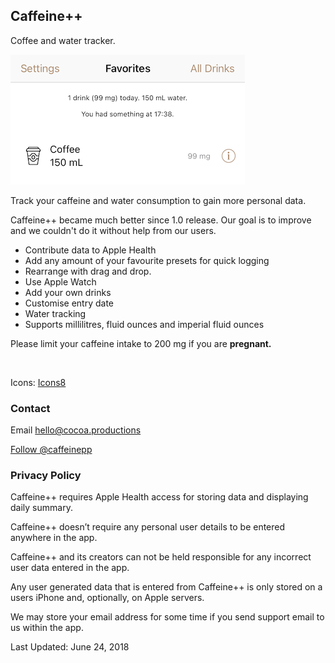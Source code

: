 <h2 class="appName">Caffeine++</h2>
<p class="hero">Coffee and water tracker.</p>

<!-- <a href="https://geo.itunes.apple.com/us/app/caffeine++/id983386737?mt=8&at=1010l4GJ" style="display:inline-block;overflow:hidden;background:url(https://linkmaker.itunes.apple.com/images/badges/en-us/badge_appstore-lrg.svg) no-repeat;width:165px;height:40px;" class="badge"></a> -->

<img src="/images/caffeine++-original.png" srcset="/images/caffeine++-original_2x.png 2x" alt="app screenshot with text 1 drink (99 mg) today 150 ml water with a button to add new copy under" style="width: 375px; height: 208px;">
				
<p>
	Track your caffeine and water consumption to gain more personal data.
</p>

<p>
	Caffeine++ became much better since 1.0 release. 
	Our goal is to improve and we couldn't do it without help from our users.
</p>

<ul>
	<li>Contribute data to Apple Health</li>
	<li>Add any amount of your favourite presets for quick logging</li>
	<li>Rearrange with drag and drop.</li>
	<li>Use Apple Watch</li>
	<li>Add your own drinks</li>
	<li>Customise entry date</li>
	<li>Water tracking</li>
	<li>Supports millilitres, fluid ounces and imperial fluid ounces</li>
</ul>

<p>
	Please limit your caffeine intake to 200 mg if you are <b>pregnant.</b>
</p>
<br>

<p>Icons: <a href="http://icons8.com">Icons8</a></p>

<h3 id="support">Contact</h3>
<p>Email <a href="mailto:hello@cocoa.productions">hello@cocoa.productions</a></p>

<a href="https://twitter.com/caffeinepp">Follow @caffeinepp</a>    

<h3 id="policy">Privacy Policy</h3>
<p>
Caffeine++ requires Apple Health access for 
storing data and displaying daily summary. 
</p>
<p>
Caffeine++ doesn’t require any personal user details to be entered anywhere in the app.
</p> 
<p>
Caffeine++ and its creators can not be held responsible for any 
incorrect user data entered in the app.
</p>
<p>
Any user generated data that is entered from Caffeine++ is 
only stored on a users iPhone and, optionally, on Apple servers.
</p>
<p>
We may store your email address for some time if you send 
support email to us within the app.
</p>
<p>
Last Updated: June 24, 2018
</p>
